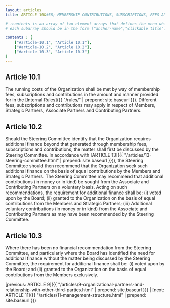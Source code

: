 ```yaml
---
layout: articles
title: ARTICLE 10&#58; MEMBERSHIP CONTRIBUTIONS, SUBSCRIPTIONS, FEES AND ADDITIONAL FINANCE

# :contents is an array of two element arrays that defines the menu which appears in the masthead
# each subarray should be in the form ["anchor-name","clickable title"]

contents : [
    ["#article-10.1", "Article 10.1"],
    ["#article-10.2", "Article 10.2"],
    ["#article-10.3", "Article 10.3"]
]
---
```


<h2 id="article-10.1">Article 10.1</h2>

The running costs of the Organization shall be met by way of membership fees, subscriptions and contributions in the amount and manner provided for in the [Internal Rules]({{ "/rules/" | prepend: site.baseurl }}). Different fees, subscriptions and contributions may apply in respect of Members, Strategic Partners, Associate Partners and Contributing Partners.  

<h2 id="article-10.2">Article 10.2</h2>

Should the Steering Committee identify that the Organization requires additional finance beyond that generated through membership fees, subscriptions and contributions, the matter shall first be discussed by the Steering Committee. In accordance with [ARTICLE 13]({{ "/articles/13-steering-committee.html" | prepend: site.baseurl }})), the Steering Committee should then recommend that the Organization seek such additional finance on the basis of equal contributions by the Members and Strategic Partners. The Steering Committee may recommend that additional contributions (in money or in kind) be sought from the Associate and Contributing Partners on a voluntary basis. Acting on such recommendations, the requirement for additional finance shall be: (i) voted upon by the Board; (ii) granted to the Organization on the basis of equal contributions from the Members and Strategic Partners;  (iii) Additional voluntary contributions (in money or in kind) from the Associate and Contributing Partners as may have been recommended by the Steering Committee.

<h2 id="article-10.3">Article 10.3</h2>

Where there has been no financial recommendation from the Steering Committee, and particularly where the Board has identified the need for additional finance without the matter being discussed by the Steering Committee, the requirement for additional finance shall be: (i) voted upon by the Board; and (ii) granted to the Organization on the basis of equal contributions from the Members exclusively.

[previous: ARTICLE 9]({{ "/articles/9-organizational-partners-and-relationship-with-other-third-parties.html" | prepend: site.baseurl }}) \| [next: ARTICLE 11]({{ "/articles/11-management-structure.html" | prepend: site.baseurl }})
